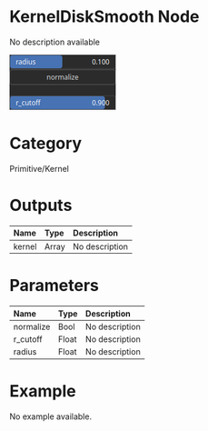 
KernelDiskSmooth Node
=====================


No description available



![img](../../images/nodes/KernelDiskSmooth_settings.png)


# Category


Primitive/Kernel
# Outputs

|Name|Type|Description|
| :--- | :--- | :--- |
|kernel|Array|No description|

# Parameters

|Name|Type|Description|
| :--- | :--- | :--- |
|normalize|Bool|No description|
|r_cutoff|Float|No description|
|radius|Float|No description|

# Example


No example available.